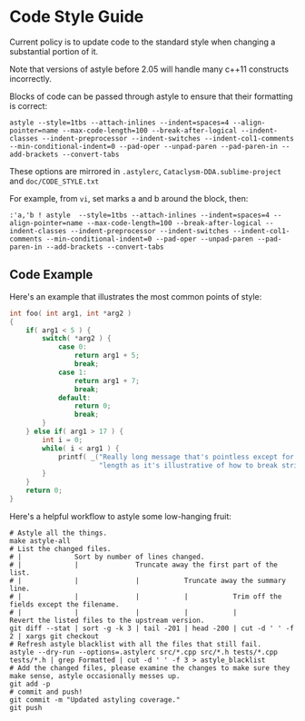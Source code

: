 # Code Style Guide

Current policy is to update code to the standard style when changing a substantial portion of it.

Note that versions of astyle before 2.05 will handle many c++11 constructs incorrectly.

Blocks of code can be passed through astyle to ensure that their formatting is correct:

    astyle --style=1tbs --attach-inlines --indent=spaces=4 --align-pointer=name --max-code-length=100 --break-after-logical --indent-classes --indent-preprocessor --indent-switches --indent-col1-comments --min-conditional-indent=0 --pad-oper --unpad-paren --pad-paren-in --add-brackets --convert-tabs

These options are mirrored in `.astylerc`, `Cataclysm-DDA.sublime-project` and `doc/CODE_STYLE.txt`

For example, from `vi`, set marks a and b around the block, then:

    :'a,'b ! astyle  --style=1tbs --attach-inlines --indent=spaces=4 --align-pointer=name --max-code-length=100 --break-after-logical --indent-classes --indent-preprocessor --indent-switches --indent-col1-comments --min-conditional-indent=0 --pad-oper --unpad-paren --pad-paren-in --add-brackets --convert-tabs

## Code Example

Here's an example that illustrates the most common points of style:

````c++
int foo( int arg1, int *arg2 )
{
    if( arg1 < 5 ) {
        switch( *arg2 ) {
            case 0:
                return arg1 + 5;
                break;
            case 1:
                return arg1 + 7;
                break;
            default:
                return 0;
                break;
        }
    } else if( arg1 > 17 ) {
        int i = 0;
        while( i < arg1 ) {
            printf( _("Really long message that's pointless except for the number %d and for its "
                      "length as it's illustrative of how to break strings properly.\n"), i );
        }
    }
    return 0;
}
````

Here's a helpful workflow to astyle some low-hanging fruit:

````shell
# Astyle all the things.
make astyle-all
# List the changed files.
# |             Sort by number of lines changed.
# |             |              Truncate away the first part of the list.
# |             |              |           Truncate away the summary line.
# |             |              |           |           Trim off the fields except the filename.
# |             |              |           |           |                 Revert the listed files to the upstream version.
git diff --stat | sort -g -k 3 | tail -201 | head -200 | cut -d ' ' -f 2 | xargs git checkout
# Refresh astyle blacklist with all the files that still fail.
astyle --dry-run --options=.astylerc src/*.cpp src/*.h tests/*.cpp tests/*.h | grep Formatted | cut -d ' ' -f 3 > astyle_blacklist
# Add the changed files, please examine the changes to make sure they make sense, astyle occasionally messes up.
git add -p
# commit and push!
git commit -m "Updated astyling coverage."
git push
````
